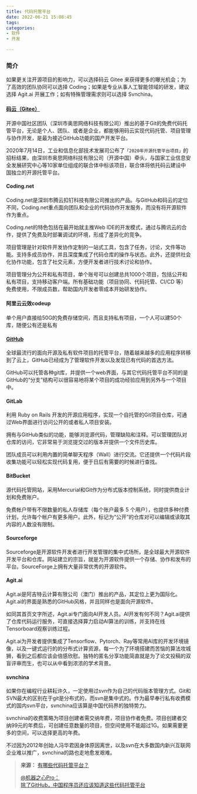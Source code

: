 ```yaml
---
title: 代码托管平台
date: 2022-06-21 15:08:45
tags:
categories:
- 软件
- 开发

---
```


### 简介

如果更关注开源项目的影响力，可以选择码云 Gitee 来获得更多的曝光机会；为了高效的团队协同可以选择 Coding；如果是专业从事人工智能领域的研发，建议选择 Agit.ai 开展工作；如有特殊管理需求则可以选择 Svnchina。<!--more-->

#### [码云（Gitee）](https://gitee.com/help/articles/4284#article-header1)

开源中国社区团队（深圳市奥思网络科技有限公司）推出的基于Git的免费代码托管平台，无论是个人、团队、或者是企业，都能够用码云实现代码托管、项目管理与协作开发，是最为接近GitHub功能的国产开发平台。

2020年7月14日，工业和信息化部技术发展司公布了`「2020年开源托管平台项目」`的招标结果，由深圳市奥思网络科技有限公司（开源中国）牵头，与国家工业信息安全发展研究中心等10家单位组成的联合体中标该项目，联合体将依托码云建设中国独立的开源托管平台。

#### Coding.net

Coding.net是深圳市腾云扣钉科技有限公司推出的产品。与GitHub和码云的定位不同，Coding.net重点面向团队和企业的代码协作开发服务，而没有将开源软件作为重点。

Coding.net的特色包括在最开始就主推Web IDE的开发模式，通过与腾讯云的合作，提供了免费及时部署调试的环境，形成了差异化的竞争。

项目管理是针对软件开发协作定制的一站式工具，包含了任务，讨论，文件等功能。支持多成员协作，并且深度集成了代码仓库的操作与状态。此外，还提供社会化协作功能，包含了社交元素，方便开发者进行技术讨论和协作。

项目管理分为公开和私有项目，单个账号可以创建总共1000个项目，包括公开和私有项目，支持移动客户端。所有基础功能（项目协同、代码托管、CI/CD 等）免费使用，不限成员数，帮助国内开发者零成本开始研发协作。

#### 阿里云云效codeup

单个用户直接给50G的免费存储空间，而且支持私有项目，一个人可以建50个库，随便公有还是私有

#### [GitHub](https://docs.github.com/cn/get-started)

全球最流行的面向开源及私有软件项目的托管平台，随着越来越多的应用程序转移到了云上，GitHub已经成为了管理软件开发以及发现已有代码的首选方法。

GitHub可以托管各种git库，并提供一个web界面，与其它代码托管平台不同的是GitHub的“分支”结构可以很容易地将某个项目的成功经验应用到另外与一个项目中。

#### GitLab

利用 Ruby on Rails 开发的开源应用程序，实现一个自托管的Git项目仓库，可通过Web界面进行访问公开的或者私人项目安装。 

拥有与GitHub类似的功能，能够浏览源代码，管理缺陷和注释。可以管理团队对仓库的访问，它非常易于浏览提交过的版本并提供一个文件历史库。 

团队成员可以利用内置的简单聊天程序（Wall）进行交流。它还提供一个代码片段收集功能可以轻松实现代码复用，便于日后有需要的时候进行查找。

#### BitBucket

源代码托管网站，采用Mercurial和Git作为分布式版本控制系统，同时提供商业计划和免费账户。

免费帐户带有不限数量的私人存储库（每个账户最多 5 个用户），也提供多种付费计划，允许每个帐户有更多用户。此外，标记为“公开”的仓库对可以编辑或读取其内容的人数没有限制。

#### Sourceforge

Sourceforge是开源软件开发者进行开发管理的集中式场所，是全球最大开源软件开发平台和仓库。网站建立的宗旨，就是为开源软件提供一个存储、协作和发布的平台。SourceForge上拥有大量非常优秀的开源软件。

#### Agit.ai

Agit.ai是阿吉特云计算有限公司（澳门）推出的产品，其定位上更为国际化。Agit.ai的界面是熟悉的GitHub风格，并且同样也是面向开源软件。

如同其首页文字所述，Agit.ai专门面向AI开发人员。AI开发有何不同？Agit.ai提供了仓库代码运行服务，可直接选择算力启动AI算法的训练，并支持在线Tensorboard观察训练过程。

Agit.ai为开发者提供集成了Tensorflow、Pytorch、Ray等常用AI库的开发环境镜像，以及一键式运行的的分布式计算资源，每一个为了环境搭建而苦恼的算法攻城狮，看到之后都应该会倍感欣慰。独特的匿名分享功能简直就是为了论文投稿的双盲评审而生，也可以从中看到浓浓的学术背景。

#### svnchina

如果你在编程行业耕耘许久，一定使用过svn作为自己的代码版本管理方式。Git和SVN最大的区别在于git是分布式的，而svn是集中式的。作为最早奉行私有收费模式的国内svn平台，svnchina应该算是中国代码界的独特势力。

svnchina的收费策略为项目创建者需交纳年费，项目协作者免费。项目创建者交纳99元的年费后，可创建任意数量的项目，但空间使用不能超过1G。如果需要更多的空间，可以选择更高的年费。

不过因为2012年创始人冯华君因身体原因离世，以及svn在大多数国内新兴互联网企业难以推广，svnchina的路也走地愈发艰难。


>**来源：**
>[有哪些代码托管平台？](https://www.zhihu.com/question/387515137)
>
>[@机器之心Pro：](https://author.baidu.com/home?from=bjh_article&app_id=1536769991067070)  
>[除了GitHub，中国程序员还应该知道这些代码托管平台](https://baijiahao.baidu.com/s?id=1677789137150158916)  